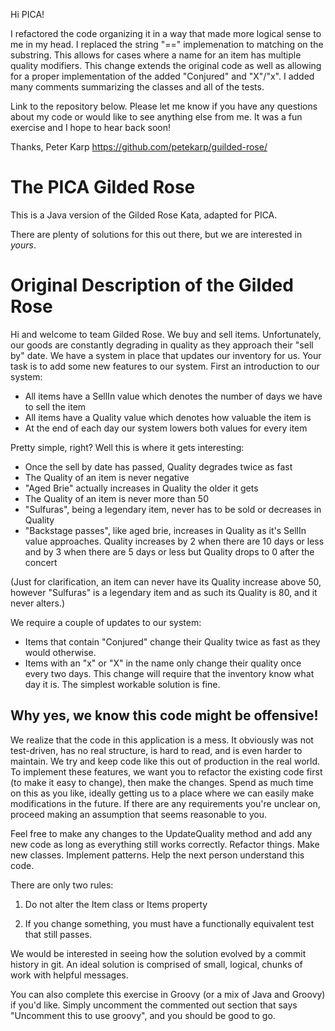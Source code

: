 Hi PICA!

I refactored the code organizing it in a way that made more logical sense to me in my head. I replaced the string "==" implemenation to matching on the substring. This allows for cases where a name for an item has multiple 
quality modifiers. This change extends the original code as well as allowing for a proper implementation of the added "Conjured" and "X"/"x". I added many comments summarizing the classes and all of the tests.

Link to the repository below.
Please let me know if you have any questions about my code or would like to see anything else from me. It was a fun exercise and I hope to hear back soon!

Thanks,
Peter Karp
https://github.com/petekarp/guilded-rose/

# The PICA Gilded Rose

This is a Java version of the Gilded Rose Kata, adapted for PICA.

There are plenty of solutions for this out there, but we are interested in *yours*.


# Original Description of the Gilded Rose

Hi and welcome to team Gilded Rose. We buy and sell items. Unfortunately, our goods are constantly degrading in quality
as they approach their "sell by" date. We have a system in place that updates our inventory for us. Your task is to add 
some new features to our system. First an introduction to our system:

- All items have a SellIn value which denotes the number of days we have to sell the item
- All items have a Quality value which denotes how valuable the item is
- At the end of each day our system lowers both values for every item

Pretty simple, right? Well this is where it gets interesting:

  - Once the sell by date has passed, Quality degrades twice as fast
  - The Quality of an item is never negative
  - "Aged Brie" actually increases in Quality the older it gets
  - The Quality of an item is never more than 50
  - "Sulfuras", being a legendary item, never has to be sold or decreases in Quality
  - "Backstage passes", like aged brie, increases in Quality as it's SellIn value approaches. Quality increases by 2
  when there are 10 days or less and by 3 when there are 5 days or less but Quality drops to 0 after the concert

(Just for clarification, an item can never have its Quality increase above 50, however "Sulfuras" is a legendary item and
as such its Quality is 80, and it never alters.)

We require a couple of updates to our system:

- Items that contain "Conjured" change their Quality twice as fast as they would otherwise.
- Items with an "x" or "X" in the name only change their quality once every two days. This change will require that the inventory
know what day it is. The simplest workable solution is fine.

## Why yes, we know this code might be offensive!

We realize that the code in this application is a mess. It obviously was not test-driven, has no real structure, 
is hard to read, and is even harder to maintain. We try and keep code like this out of production in the real world. To 
implement these features, we want you to refactor the existing code first (to make it easy to change), then make the 
changes. Spend as much time on this as you like, ideally getting us to a place where we can easily make 
modifications in the future.  If there are any requirements you're unclear on, proceed making an assumption that seems reasonable to you.

Feel free to make any changes to the UpdateQuality method and add any new code as long as everything still works
correctly. Refactor things. Make new classes. Implement patterns. Help the next person understand this code.

There are only two rules: 

1. Do not alter the Item class or Items property

2. If you change something, you must have a functionally equivalent test that still passes.

We would be interested in seeing how the solution evolved by a commit history in git. An ideal solution is comprised of
small, logical, chunks of work with helpful messages.

You can also complete this exercise in Groovy (or a mix of Java and Groovy) if you'd like.  Simply uncomment the commented out section that says
"Uncomment this to use groovy", and you should be good to go.